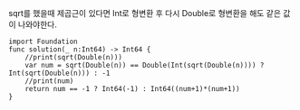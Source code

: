 sqrt를 했을때 제곱근이 있다면 Int로 형변환 후 다시 Double로 형변환을 해도 같은 값이 나와야한다.   

```
import Foundation
func solution(_ n:Int64) -> Int64 {
    //print(sqrt(Double(n)))
    var num = sqrt(Double(n)) == Double(Int(sqrt(Double(n)))) ? Int(sqrt(Double(n))) : -1
    //print(num)
    return num == -1 ? Int64(-1) : Int64((num+1)*(num+1))
}
```
